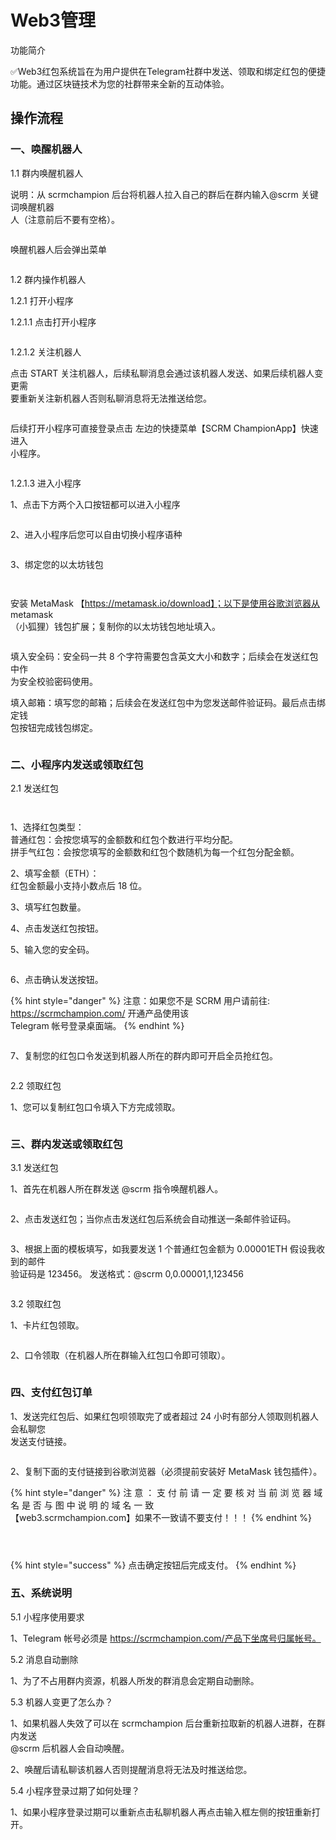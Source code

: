 # Web3管理

功能简介

✅Web3红包系统旨在为用户提供在Telegram社群中发送、领取和绑定红包的便捷功能。通过区块链技术为您的社群带来全新的互动体验。

## 操作流程

### 一、唤醒机器人

1.1 群内唤醒机器人

说明：从 scrmchampion 后台将机器人拉入自己的群后在群内输入@scrm 关键词唤醒机器\
人（注意前后不要有空格）。

<figure><img src="../../../.gitbook/assets/1 (2).png" alt=""><figcaption></figcaption></figure>

唤醒机器人后会弹出菜单

<figure><img src="../../../.gitbook/assets/2 (2).png" alt=""><figcaption></figcaption></figure>



1.2 群内操作机器人

1.2.1 打开小程序

1.2.1.1 点击打开小程序

<figure><img src="../../../.gitbook/assets/3 (1).png" alt=""><figcaption></figcaption></figure>



1.2.1.2 关注机器人

点击 START 关注机器人，后续私聊消息会通过该机器人发送、如果后续机器人变更需\
要重新关注新机器人否则私聊消息将无法推送给您。

<figure><img src="../../../.gitbook/assets/4 (1).png" alt=""><figcaption></figcaption></figure>

后续打开小程序可直接登录点击 左边的快捷菜单【SCRM ChampionApp】快速进入\
小程序。

<figure><img src="../../../.gitbook/assets/5 (1).png" alt=""><figcaption></figcaption></figure>



1.2.1.3 进入小程序

1、点击下方两个入口按钮都可以进入小程序

<figure><img src="../../../.gitbook/assets/6 (1).png" alt=""><figcaption></figcaption></figure>

2、进入小程序后您可以自由切换小程序语种

<figure><img src="../../../.gitbook/assets/7 (1).png" alt=""><figcaption></figcaption></figure>

3、绑定您的以太坊钱包

<div><figure><img src="../../../.gitbook/assets/8 (1).png" alt=""><figcaption></figcaption></figure> <figure><img src="../../../.gitbook/assets/9 (1).png" alt=""><figcaption></figcaption></figure></div>

安装 MetaMask 【https://metamask.io/download】；以下是使用谷歌浏览器从 metamask\
（小狐狸）钱包扩展；复制你的以太坊钱包地址填入。

<figure><img src="../../../.gitbook/assets/10 (1).png" alt=""><figcaption></figcaption></figure>

填入安全码：安全码一共 8 个字符需要包含英文大小和数字；后续会在发送红包中作\
为安全校验密码使用。

填入邮箱：填写您的邮箱；后续会在发送红包中为您发送邮件验证码。最后点击绑定钱\
包按钮完成钱包绑定。

<figure><img src="../../../.gitbook/assets/11 (1).png" alt=""><figcaption></figcaption></figure>

### 二、小程序内发送或领取红包

2.1 发送红包

<div><figure><img src="../../../.gitbook/assets/12.png" alt=""><figcaption></figcaption></figure> <figure><img src="../../../.gitbook/assets/13.png" alt=""><figcaption></figcaption></figure></div>

1、选择红包类型：\
普通红包：会按您填写的金额数和红包个数进行平均分配。\
拼手气红包：会按您填写的金额数和红包个数随机为每一个红包分配金额。

2、填写金额（ETH）：\
红包金额最小支持小数点后 18 位。

3、填写红包数量。

4、点击发送红包按钮。

5、输入您的安全码。

<figure><img src="../../../.gitbook/assets/14.png" alt=""><figcaption></figcaption></figure>

6、点击确认发送按钮。

{% hint style="danger" %}
注意：如果您不是 SCRM 用户请前往: https://scrmchampion.com/ 开通产品使用该\
Telegram 帐号登录桌面端。
{% endhint %}

<figure><img src="../../../.gitbook/assets/15.png" alt=""><figcaption></figcaption></figure>

7、复制您的红包口令发送到机器人所在的群内即可开启全员抢红包。

<figure><img src="../../../.gitbook/assets/16.png" alt=""><figcaption></figcaption></figure>



2.2 领取红包

1、您可以复制红包口令填入下方完成领取。

<figure><img src="../../../.gitbook/assets/17.png" alt=""><figcaption></figcaption></figure>



### 三、群内发送或领取红包

3.1 发送红包

1、首先在机器人所在群发送 @scrm 指令唤醒机器人。

<figure><img src="../../../.gitbook/assets/18.png" alt=""><figcaption></figcaption></figure>

2、点击发送红包；当你点击发送红包后系统会自动推送一条邮件验证码。

<figure><img src="../../../.gitbook/assets/19.png" alt=""><figcaption></figcaption></figure>

3、根据上面的模板填写，如我要发送 1 个普通红包金额为 0.00001ETH 假设我收到的邮件\
验证码是 123456。发送格式：@scrm 0,0.00001,1,123456

<figure><img src="../../../.gitbook/assets/20.png" alt=""><figcaption></figcaption></figure>



3.2 领取红包

1、卡片红包领取。

<figure><img src="../../../.gitbook/assets/21.png" alt=""><figcaption></figcaption></figure>

2、口令领取（在机器人所在群输入红包口令即可领取）。

<figure><img src="../../../.gitbook/assets/22.png" alt=""><figcaption></figcaption></figure>



### 四、支付红包订单

1、发送完红包后、如果红包呗领取完了或者超过 24 小时有部分人领取则机器人会私聊您\
发送支付链接。

<figure><img src="../../../.gitbook/assets/23.png" alt=""><figcaption></figcaption></figure>

2、复制下面的支付链接到谷歌浏览器（必须提前安装好 MetaMask 钱包插件）。

{% hint style="danger" %}
注 意 ： 支 付 前 请 一 定 要 核 对 当 前 浏 览 器 域 名 是 否 与 图 中 说 明 的 域 名 一 致\
【web3.scrmchampion.com】如果不一致请不要支付！！！
{% endhint %}

<figure><img src="../../../.gitbook/assets/24.png" alt=""><figcaption></figcaption></figure>

<figure><img src="../../../.gitbook/assets/25.png" alt=""><figcaption></figcaption></figure>

<figure><img src="../../../.gitbook/assets/26.png" alt=""><figcaption></figcaption></figure>

{% hint style="success" %}
点击确定按钮后完成支付。
{% endhint %}

### 五、系统说明

5.1 小程序使用要求

1、Telegram 帐号必须是 https://scrmchampion.com/产品下坐席号归属帐号。



5.2 消息自动删除

1、为了不占用群内资源，机器人所发的群消息会定期自动删除。



5.3 机器人变更了怎么办？

1、如果机器人失效了可以在 scrmchampion 后台重新拉取新的机器人进群，在群内发送\
@scrm 后机器人会自动唤醒。

2、唤醒后请私聊该机器人否则提醒消息将无法及时推送给您。



5.4 小程序登录过期了如何处理？

1、如果小程序登录过期可以重新点击私聊机器人再点击输入框左侧的按钮重新打开。

